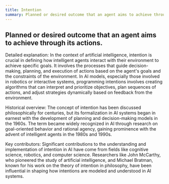 ```yaml
---
title: Intention
summary: Planned or desired outcome that an agent aims to achieve through its actions.
---
```

## Planned or desired outcome that an agent aims to achieve through its actions.

Detailed explanation:
In the context of artificial intelligence, intention is crucial in defining how intelligent agents interact with their environment to achieve specific goals. It involves the processes that guide decision-making, planning, and execution of actions based on the agent's goals and the constraints of the environment. In AI models, especially those involved in robotics or interactive systems, programming intentions involves creating algorithms that can interpret and prioritize objectives, plan sequences of actions, and adjust strategies dynamically based on feedback from the environment.

Historical overview:
The concept of intention has been discussed philosophically for centuries, but its formalization in AI systems began in earnest with the development of planning and decision-making models in the 1960s. The term became widely recognized in AI through research on goal-oriented behavior and rational agency, gaining prominence with the advent of intelligent agents in the 1980s and 1990s.

Key contributors:
Significant contributions to the understanding and implementation of intention in AI have come from fields like cognitive science, robotics, and computer science. Researchers like John McCarthy, who pioneered the study of artificial intelligence, and Michael Bratman, known for his work on the theory of intention in philosophy, have been influential in shaping how intentions are modeled and understood in AI systems.